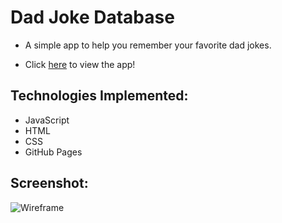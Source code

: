 # Dad Joke Database

* A simple app to help you remember your favorite dad jokes.

* Click [here](https://lincolnyouree.github.io/Dad-Joke-Database/) to view the app!

## Technologies Implemented: 

* JavaScript
* HTML
* CSS
* GitHub Pages

## Screenshot:

![Wireframe](https://i.imgur.com/PQ6481Q.png)
